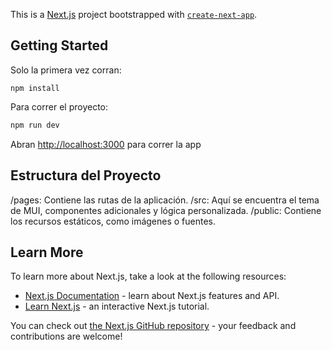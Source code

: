 This is a [Next.js](https://nextjs.org) project bootstrapped with [`create-next-app`](https://nextjs.org/docs/app/api-reference/cli/create-next-app).

## Getting Started

Solo la primera vez corran:
```
npm install
```

Para correr el proyecto:

```bash
npm run dev
```

Abran [http://localhost:3000](http://localhost:3000) para correr la app


## Estructura del Proyecto
/pages: Contiene las rutas de la aplicación.
/src: Aquí se encuentra el tema de MUI, componentes adicionales y lógica personalizada.
/public: Contiene los recursos estáticos, como imágenes o fuentes.




## Learn More

To learn more about Next.js, take a look at the following resources:

- [Next.js Documentation](https://nextjs.org/docs) - learn about Next.js features and API.
- [Learn Next.js](https://nextjs.org/learn) - an interactive Next.js tutorial.

You can check out [the Next.js GitHub repository](https://github.com/vercel/next.js) - your feedback and contributions are welcome!

